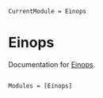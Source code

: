 ```@meta
CurrentModule = Einops
```

# Einops

Documentation for [Einops](https://github.com/MurrellGroup/Einops.jl).

```@index
```

```@autodocs
Modules = [Einops]
```
